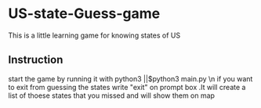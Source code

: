 # US-state-Guess-game
This is a little learning game for knowing states of US

## Instruction
start the game by running it with python3 ||$python3 main.py \n
if you want to exit from guessing the states write "exit" on prompt box .It will create a list of thoese states that you missed and will show them on map
